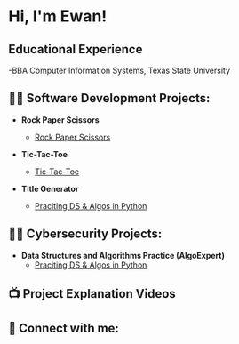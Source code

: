 <h1>Hi, I'm Ewan! </h1>

<h2> Educational Experience</h2>
  -BBA Computer Information Systems, Texas State University
<h2>👨‍💻 Software Development Projects:</h2>

- <b>Rock Paper Scissors</b>
  - [Rock Paper Scissors](https://github.com/EwanDouglas/Rock_Paper_Scissors)

- <b>Tic-Tac-Toe</b>
  - [Tic-Tac-Toe](https://github.com/EwanDouglas/TicTacToe)
 
- <b>Title Generator</b>
  - [Praciting DS & Algos in Python](https://github.com/joshmadakor1/Algorithms-Practice)
 
<h2>👨‍💻 Cybersecurity Projects:</h2>

- <b>Data Structures and Algorithms Practice (AlgoExpert)</b>
  - [Praciting DS & Algos in Python](https://github.com/joshmadakor1/Algorithms-Practice)


<h2>📺 Project Explanation Videos</h2>



<h2> 🤳 Connect with me:</h2>





<!--


Here are some ideas to get you started:

- 🔭 I’m currently working on ...
- 🌱 I’m currently learning ...
- 👯 I’m looking to collaborate on ...
- 🤔 I’m looking for help with ...
- 💬 Ask me about ...
- 📫 How to reach me: ...
- 😄 Pronouns: ...
- ⚡ Fun fact: ...
-->
